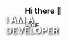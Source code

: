 ## Hi there 👋

<div style="position: relative; display: inline-block;">
  <img src="https://user-images.githubusercontent.com/74038190/229223263-cf2e4b07-2615-4f87-9c38-e37600f8381a.gif" alt="GIF">
  <div style="position: absolute; top: 50%; left: 50%; transform: translate(-50%, -50%); 
              color: white; font-size: 24px; font-weight: bold; text-shadow: 2px 2px 4px #000;">
    I AM A DEVELOPER
  </div>
</div>
